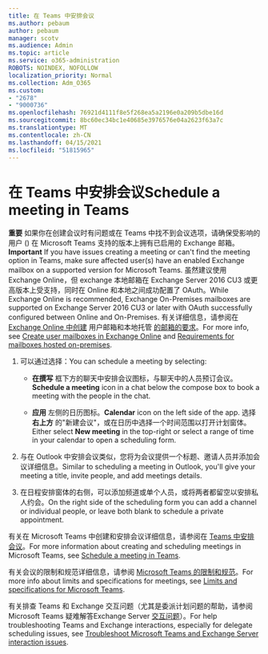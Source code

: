 ```yaml
---
title: 在 Teams 中安排会议
ms.author: pebaum
author: pebaum
manager: scotv
ms.audience: Admin
ms.topic: article
ms.service: o365-administration
ROBOTS: NOINDEX, NOFOLLOW
localization_priority: Normal
ms.collection: Adm_O365
ms.custom:
- "2678"
- "9000736"
ms.openlocfilehash: 76921d4111f8e5f268ea5a2196e0a209b5dbe16d
ms.sourcegitcommit: 8bc60ec34bc1e40685e3976576e04a2623f63a7c
ms.translationtype: MT
ms.contentlocale: zh-CN
ms.lasthandoff: 04/15/2021
ms.locfileid: "51815965"
---
```

# <a name="schedule-a-meeting-in-teams"></a><span data-ttu-id="446c4-102">在 Teams 中安排会议</span><span class="sxs-lookup"><span data-stu-id="446c4-102">Schedule a meeting in Teams</span></span>

<span data-ttu-id="446c4-103">**重要** 如果你在创建会议时有问题或在 Teams 中找不到会议选项，请确保受影响的用户 () 在 Microsoft Teams 支持的版本上拥有已启用的 Exchange 邮箱。</span><span class="sxs-lookup"><span data-stu-id="446c4-103">**Important** If you have issues creating a meeting or can't find the meeting option in Teams, make sure affected user(s) have an enabled Exchange mailbox on a supported version for Microsoft Teams.</span></span> <span data-ttu-id="446c4-104">虽然建议使用 Exchange Online，但 exchange 本地邮箱在 Exchange Server 2016 CU3 或更高版本上受支持，同时在 Online 和本地之间成功配置了 OAuth。</span><span class="sxs-lookup"><span data-stu-id="446c4-104">While Exchange Online is recommended, Exchange On-Premises mailboxes are supported on Exchange Server 2016 CU3 or later with OAuth successfully configured between Online and On-Premises.</span></span> <span data-ttu-id="446c4-105">有关详细信息，请参阅在 [Exchange Online 中创建](https://docs.microsoft.com/exchange/recipients-in-exchange-online/create-user-mailboxes) 用户邮箱和本地托管 [的邮箱的要求](https://docs.microsoft.com/microsoftteams/exchange-teams-interact#requirements-for-mailboxes-hosted-on-premises)。</span><span class="sxs-lookup"><span data-stu-id="446c4-105">For more info, see [Create user mailboxes in Exchange Online](https://docs.microsoft.com/exchange/recipients-in-exchange-online/create-user-mailboxes) and [Requirements for mailboxes hosted on-premises](https://docs.microsoft.com/microsoftteams/exchange-teams-interact#requirements-for-mailboxes-hosted-on-premises).</span></span> 

1. <span data-ttu-id="446c4-106">可以通过选择：</span><span class="sxs-lookup"><span data-stu-id="446c4-106">You can schedule a meeting by selecting:</span></span>

    - <span data-ttu-id="446c4-107">**在撰写** 框下方的聊天中安排会议图标，与聊天中的人员预订会议。</span><span class="sxs-lookup"><span data-stu-id="446c4-107">**Schedule a meeting** icon in a chat below the compose box to book a meeting with the people in the chat.</span></span>

    - <span data-ttu-id="446c4-108">**应用** 左侧的日历图标。</span><span class="sxs-lookup"><span data-stu-id="446c4-108">**Calendar** icon on the left side of the app.</span></span> <span data-ttu-id="446c4-109">选择 **右上方** 的"新建会议"，或在日历中选择一个时间范围以打开计划窗体。</span><span class="sxs-lookup"><span data-stu-id="446c4-109">Either select **New meeting** in the top-right or select a range of time in your calendar to open a scheduling form.</span></span>

2. <span data-ttu-id="446c4-110">与在 Outlook 中安排会议类似，您将为会议提供一个标题、邀请人员并添加会议详细信息。</span><span class="sxs-lookup"><span data-stu-id="446c4-110">Similar to scheduling a meeting in Outlook, you'll give your meeting a title, invite people, and add meetings details.</span></span>

3. <span data-ttu-id="446c4-111">在日程安排窗体的右侧，可以添加频道或单个人员，或将两者都留空以安排私人约会。</span><span class="sxs-lookup"><span data-stu-id="446c4-111">On the right side of the scheduling form you can add a channel or individual people, or leave both blank to schedule a private appointment.</span></span>

<span data-ttu-id="446c4-112">有关在 Microsoft Teams 中创建和安排会议详细信息，请参阅在 [Teams 中安排会议](https://support.office.com/article/Schedule-a-meeting-in-Teams-943507a9-8583-4c58-b5d2-8ec8265e04e5)。</span><span class="sxs-lookup"><span data-stu-id="446c4-112">For more information about creating and scheduling meetings in Microsoft Teams, see [Schedule a meeting in Teams](https://support.office.com/article/Schedule-a-meeting-in-Teams-943507a9-8583-4c58-b5d2-8ec8265e04e5).</span></span>

<span data-ttu-id="446c4-113">有关会议的限制和规范详细信息，请参阅 [Microsoft Teams 的限制和规范](https://docs.microsoft.com/microsoftteams/limits-specifications-teams#meetings-and-calls)。</span><span class="sxs-lookup"><span data-stu-id="446c4-113">For more info about limits and specifications for meetings, see [Limits and specifications for Microsoft Teams](https://docs.microsoft.com/microsoftteams/limits-specifications-teams#meetings-and-calls).</span></span>

<span data-ttu-id="446c4-114">有关排查 Teams 和 Exchange 交互问题（尤其是委派计划问题的帮助，请参阅 Microsoft Teams 疑难解答Exchange Server [交互问题](https://docs.microsoft.com/microsoftteams/troubleshoot/known-issues/teams-exchange-interaction-issue)）。</span><span class="sxs-lookup"><span data-stu-id="446c4-114">For help troubleshooting Teams and Exchange interactions, especially for delegate scheduling issues, see [Troubleshoot Microsoft Teams and Exchange Server interaction issues](https://docs.microsoft.com/microsoftteams/troubleshoot/known-issues/teams-exchange-interaction-issue).</span></span>